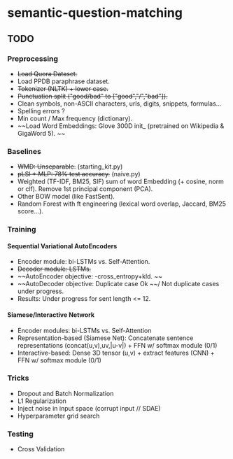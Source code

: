 # semantic-question-matching

## TODO

### Preprocessing
- ~~Load Quora Dataset.~~
- Load PPDB paraphrase dataset.
- ~~Tokenizer (NLTK) + lower case.~~
- ~~Punctuation split ("good/bad" to ["good","/","bad"]).~~
- Clean symbols, non-ASCII characters, urls, digits, snippets, formulas...
- Spelling errors ?
- Min count / Max frequency (dictionary).
- ~~Load Word Embeddings: Glove 300D init_ (pretrained on Wikipedia & GigaWord 5). ~~

### Baselines
- ~~WMD: Unseparable.~~ (starting_kit.py)
- ~~pLSI + MLP: 78% test accuracy.~~ (naive.py)
- Weighted (TF-IDF, BM25, SIF) sum of word Embedding (+ cosine, norm or clf). Remove 1st principal component (PCA).
- Other BOW model (like FastSent).
- Random Forest with ft engineering (lexical word overlap, Jaccard, BM25 score...).

### Training

#### Sequential Variational AutoEncoders
- Encoder module: bi-LSTMs vs. Self-Attention.
- ~~Decoder module: LSTMs.~~
- ~~AutoEncoder objective: -cross_entropy+kld. ~~
- ~~AutoDecoder objective: Duplicate case Ok ~~/ Not duplicate cases under progress.
- Results: Under progress for sent length <= 12.

#### Siamese/Interactive Network
- Encoder modules: bi-LSTMs vs. Self-Attention
- Representation-based (Siamese Net): Concatenate sentence representations (concat(u,v),uv,|u-v|) + FFN w/ softmax module (0/1)
- Interactive-based: Dense 3D tensor (u,v) + extract features (CNN) + FFN w/ softmax module (0/1)

### Tricks
- Dropout and Batch Normalization
- L1 Regularization
- Inject noise in input space (corrupt input // SDAE)
- Hyperparameter grid search


### Testing 
- Cross Validation
